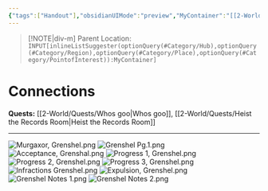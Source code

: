 ```yaml
---
{"tags":["Handout"],"obsidianUIMode":"preview","MyContainer":"[[2-World/Hubs/Neverwood Academy.md|Neverwood Academy]]","image":"Murgaxor, Grenshel.png","dg-publish":true,"Connected_Quests":["[[2-World/Quests/Whos goo.md|Whos goo]]","[[2-World/Quests/Heist the Records Room.md|Heist the Records Room]]"],"permalink":"/2-player-handouts/murgaxor-student-records/grenshel-murgaxor-student-records/","dgPassFrontmatter":true,"updated":"2025-10-02T15:33:32.000+01:00"}
---
```






> [!NOTE|div-m] Parent Location: `INPUT[inlineListSuggester(optionQuery(#Category/Hub),optionQuery(#Category/Region),optionQuery(#Category/Place),optionQuery(#Category/PointofInterest)):MyContainer]`
 

# Connections

**Quests:** [[2-World/Quests/Whos goo\|Whos goo]], [[2-World/Quests/Heist the Records Room\|Heist the Records Room]]

---

![Murgaxor, Grenshel.png](/img/user/z_Assets/Murgaxor%20Lore/Murgaxor%20Student%20Records/Murgaxor,%20Grenshel.png)
![Grenshel Pg.1.png](/img/user/z_Assets/Murgaxor%20Lore/Murgaxor%20Student%20Records/Grenshel%20Pg.1.png)
![Acceptance, Grenshal.png](/img/user/z_Assets/Murgaxor%20Lore/Murgaxor%20Student%20Records/Acceptance,%20Grenshal.png)
![Progress 1, Grenshel.png](/img/user/z_Assets/Murgaxor%20Lore/Murgaxor%20Student%20Records/Progress%201,%20Grenshel.png)
![Progress 2, Grenshel.png](/img/user/z_Assets/Murgaxor%20Lore/Murgaxor%20Student%20Records/Progress%202,%20Grenshel.png)
![Progress 3, Grenshel.png](/img/user/z_Assets/Murgaxor%20Lore/Murgaxor%20Student%20Records/Progress%203,%20Grenshel.png)
![Infractions Grenshel.png](/img/user/z_Assets/Murgaxor%20Lore/Murgaxor%20Student%20Records/Infractions%20Grenshel.png)
![Expulsion, Grenshel.png](/img/user/z_Assets/Murgaxor%20Lore/Murgaxor%20Student%20Records/Expulsion,%20Grenshel.png)
![Grenshel Notes 1.png](/img/user/z_Assets/Murgaxor%20Lore/Murgaxor%20Student%20Records/Grenshel%20Notes%201.png)
![Grenshel Notes 2.png](/img/user/z_Assets/Murgaxor%20Lore/Murgaxor%20Student%20Records/Grenshel%20Notes%202.png)
